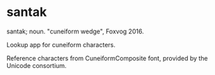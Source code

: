 # santak 

santak; noun. "cuneiform wedge", Foxvog 2016. 

Lookup app for cuneiform characters. 

Reference characters from CuneiformComposite font, provided by the Unicode consortium. 
